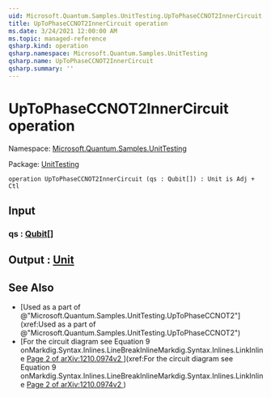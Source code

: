 ```yaml
---
uid: Microsoft.Quantum.Samples.UnitTesting.UpToPhaseCCNOT2InnerCircuit
title: UpToPhaseCCNOT2InnerCircuit operation
ms.date: 3/24/2021 12:00:00 AM
ms.topic: managed-reference
qsharp.kind: operation
qsharp.namespace: Microsoft.Quantum.Samples.UnitTesting
qsharp.name: UpToPhaseCCNOT2InnerCircuit
qsharp.summary: ''
---
```


# UpToPhaseCCNOT2InnerCircuit operation

Namespace: [Microsoft.Quantum.Samples.UnitTesting](xref:Microsoft.Quantum.Samples.UnitTesting)

Package: [UnitTesting](https://nuget.org/packages/UnitTesting)




```qsharp
operation UpToPhaseCCNOT2InnerCircuit (qs : Qubit[]) : Unit is Adj + Ctl
```


## Input

### qs : [Qubit](xref:microsoft.quantum.lang-ref.qubit)[]





## Output : [Unit](xref:microsoft.quantum.lang-ref.unit)



## See Also

- [Used as a part of @"Microsoft.Quantum.Samples.UnitTesting.UpToPhaseCCNOT2"](xref:Used as a part of @"Microsoft.Quantum.Samples.UnitTesting.UpToPhaseCCNOT2")
- [For the circuit diagram see Equation 9 onMarkdig.Syntax.Inlines.LineBreakInlineMarkdig.Syntax.Inlines.LinkInline[ Page 2 of arXiv:1210.0974v2 ](https://arxiv.org/pdf/1210.0974v2.pdf#page=2)](xref:For the circuit diagram see Equation 9 onMarkdig.Syntax.Inlines.LineBreakInlineMarkdig.Syntax.Inlines.LinkInline[ Page 2 of arXiv:1210.0974v2 ](https://arxiv.org/pdf/1210.0974v2.pdf#page=2))